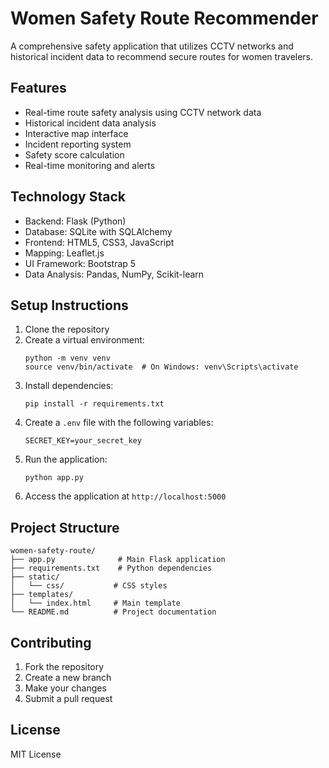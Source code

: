 # Women Safety Route Recommender

A comprehensive safety application that utilizes CCTV networks and historical incident data to recommend secure routes for women travelers.

## Features

- Real-time route safety analysis using CCTV network data
- Historical incident data analysis
- Interactive map interface
- Incident reporting system
- Safety score calculation
- Real-time monitoring and alerts

## Technology Stack

- Backend: Flask (Python)
- Database: SQLite with SQLAlchemy
- Frontend: HTML5, CSS3, JavaScript
- Mapping: Leaflet.js
- UI Framework: Bootstrap 5
- Data Analysis: Pandas, NumPy, Scikit-learn

## Setup Instructions

1. Clone the repository
2. Create a virtual environment:
   ```
   python -m venv venv
   source venv/bin/activate  # On Windows: venv\Scripts\activate
   ```
3. Install dependencies:
   ```
   pip install -r requirements.txt
   ```
4. Create a `.env` file with the following variables:
   ```
   SECRET_KEY=your_secret_key
   ```
5. Run the application:
   ```
   python app.py
   ```
6. Access the application at `http://localhost:5000`

## Project Structure

```
women-safety-route/
├── app.py              # Main Flask application
├── requirements.txt    # Python dependencies
├── static/            
│   └── css/           # CSS styles
├── templates/         
│   └── index.html     # Main template
└── README.md          # Project documentation
```

## Contributing

1. Fork the repository
2. Create a new branch
3. Make your changes
4. Submit a pull request

## License

MIT License
